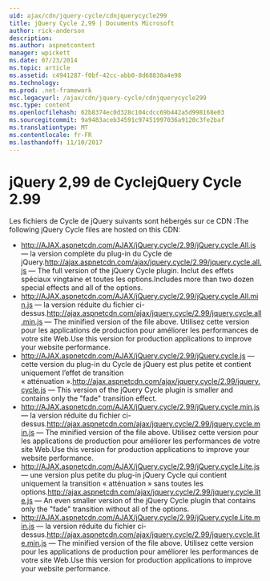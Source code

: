 ```yaml
---
uid: ajax/cdn/jquery-cycle/cdnjquerycycle299
title: jQuery Cycle 2,99 | Documents Microsoft
author: rick-anderson
description: 
ms.author: aspnetcontent
manager: wpickett
ms.date: 07/23/2014
ms.topic: article
ms.assetid: c4941287-f0bf-42cc-abb0-8d68838a4e98
ms.technology: 
ms.prod: .net-framework
msc.legacyurl: /ajax/cdn/jquery-cycle/cdnjquerycycle299
msc.type: content
ms.openlocfilehash: 62b8374ec0d328c104cdcc69b442a5d998168e03
ms.sourcegitcommit: 9a9483aceb34591c97451997036a9120c3fe2baf
ms.translationtype: MT
ms.contentlocale: fr-FR
ms.lasthandoff: 11/10/2017
---
```

<a name="jquery-cycle-299"></a><span data-ttu-id="78f99-102">jQuery 2,99 de Cycle</span><span class="sxs-lookup"><span data-stu-id="78f99-102">jQuery Cycle 2.99</span></span>
====================
<span data-ttu-id="78f99-103">Les fichiers de Cycle de jQuery suivants sont hébergés sur ce CDN :</span><span class="sxs-lookup"><span data-stu-id="78f99-103">The following jQuery Cycle files are hosted on this CDN:</span></span>

- <span data-ttu-id="78f99-104">http://AJAX.aspnetcdn.com/AJAX/jQuery.cycle/2.99/jQuery.cycle.All.js &mdash; la version complète du plug-in du Cycle de jQuery.</span><span class="sxs-lookup"><span data-stu-id="78f99-104">http://ajax.aspnetcdn.com/ajax/jquery.cycle/2.99/jquery.cycle.all.js &mdash; The full version of the jQuery Cycle plugin.</span></span> <span data-ttu-id="78f99-105">Inclut des effets spéciaux vingtaine et toutes les options.</span><span class="sxs-lookup"><span data-stu-id="78f99-105">Includes more than two dozen special effects and all of the options.</span></span>
- <span data-ttu-id="78f99-106">http://AJAX.aspnetcdn.com/AJAX/jQuery.cycle/2.99/jQuery.cycle.All.min.js &mdash; la version réduite du fichier ci-dessus.</span><span class="sxs-lookup"><span data-stu-id="78f99-106">http://ajax.aspnetcdn.com/ajax/jquery.cycle/2.99/jquery.cycle.all.min.js &mdash; The minified version of the file above.</span></span> <span data-ttu-id="78f99-107">Utilisez cette version pour les applications de production pour améliorer les performances de votre site Web.</span><span class="sxs-lookup"><span data-stu-id="78f99-107">Use this version for production applications to improve your website performance.</span></span>
- <span data-ttu-id="78f99-108">http://AJAX.aspnetcdn.com/AJAX/jQuery.cycle/2.99/jQuery.cycle.js &mdash; cette version du plug-in du Cycle de jQuery est plus petite et contient uniquement l’effet de transition « atténuation ».</span><span class="sxs-lookup"><span data-stu-id="78f99-108">http://ajax.aspnetcdn.com/ajax/jquery.cycle/2.99/jquery.cycle.js &mdash; This version of the jQuery Cycle plugin is smaller and contains only the "fade" transition effect.</span></span>
- <span data-ttu-id="78f99-109">http://AJAX.aspnetcdn.com/AJAX/jQuery.cycle/2.99/jQuery.cycle.min.js &mdash; la version réduite du fichier ci-dessus.</span><span class="sxs-lookup"><span data-stu-id="78f99-109">http://ajax.aspnetcdn.com/ajax/jquery.cycle/2.99/jquery.cycle.min.js &mdash; The minified version of the file above.</span></span> <span data-ttu-id="78f99-110">Utilisez cette version pour les applications de production pour améliorer les performances de votre site Web.</span><span class="sxs-lookup"><span data-stu-id="78f99-110">Use this version for production applications to improve your website performance.</span></span>
- <span data-ttu-id="78f99-111">http://AJAX.aspnetcdn.com/AJAX/jQuery.cycle/2.99/jQuery.cycle.Lite.js &mdash; une version plus petite du plug-in jQuery Cycle qui contient uniquement la transition « atténuation » sans toutes les options.</span><span class="sxs-lookup"><span data-stu-id="78f99-111">http://ajax.aspnetcdn.com/ajax/jquery.cycle/2.99/jquery.cycle.lite.js &mdash; An even smaller version of the jQuery Cycle plugin that contains only the "fade" transition without all of the options.</span></span>
- <span data-ttu-id="78f99-112">http://AJAX.aspnetcdn.com/AJAX/jQuery.cycle/2.99/jQuery.cycle.Lite.min.js &mdash; la version réduite du fichier ci-dessus.</span><span class="sxs-lookup"><span data-stu-id="78f99-112">http://ajax.aspnetcdn.com/ajax/jquery.cycle/2.99/jquery.cycle.lite.min.js &mdash; The minified version of the file above.</span></span> <span data-ttu-id="78f99-113">Utilisez cette version pour les applications de production pour améliorer les performances de votre site Web.</span><span class="sxs-lookup"><span data-stu-id="78f99-113">Use this version for production applications to improve your website performance.</span></span>
